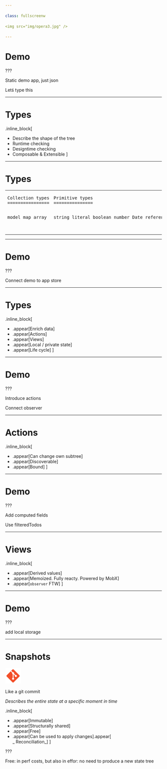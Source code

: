 ```yaml
---

class: fullscreenw

<img src="img/opera3.jpg" />

---
```


# Demo

???

Static demo app, just json

Letś type this

---

# Types

.inline_block[
* Describe the shape of the tree
* Runtime checking
* Designtime checking
* Composable & Extensible
]

---

# Types

<table><tr><td style="vertical-align:top">
<pre>
Collection types
================

model
map
array
</pre>
</td><td style="vertical-align:top">
<pre>
Primitive types
===============

string
literal
boolean
number
Date
reference
frozen
undefined
null
</pr>
</td><td style="vertical-align:top">
<pre>
Higher Order Types
==================

enumeration
compose
union
optional
maybe
refinement
identifier
late
</pre>
</td></tr></table>

---


# Demo

???

Connect demo to app store

---

# Types

.inline_block[
* .appear[Enrich data]
* .appear[Actions]
* .appear[Views]
* .appear[Local / private state]
* .appear[Life cycle]
]

---

# Demo

???

Introduce actions

Connect observer

---

# Actions

.inline_block[
* .appear[Can change own subtree]
* .appear[Discoverable]
* .appear[Bound]
]

---

# Demo

???

Add computed fields


Use filteredTodos

---

# Views

.inline_block[
* .appear[Derived values]
* .appear[Memoized. Fully reacty. Powered by MobX]
* .appear[`observer` FTW]
]

---

# Demo

???

add local storage

---

# Snapshots

<img src="img/git.png" width="50" />

Like a git commit

_Describes the entire state at a specific moment in time_

.inline_block[
* .appear[Immutable]
* .appear[Structurally shared]
* .appear[Free]
* .appear[Can be used to apply changes].appear[<br/>_ Reconciliation_]
]

???

Free: in perf costs, but also in effor: no need to produce a new state tree
